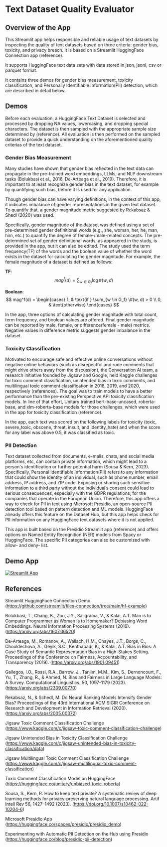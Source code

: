 # Text Dataset Quality Evaluator

## Overview of the App

This Streamlit app helps responsible and reliable usage of text datasets by inspecting the quality of text datasets based on three criteria: gender bias, toxicity, and privacy breach. It is based on a Streamlit HuggingFace Connection app (reference).

It supports HuggingFace text data sets with data stored in json, jsonl, csv or parquet format. 

It contains three demos for gender bias measurement, toxicity classification, and Personally Identifiable Information(PII) detection, which are described in detail below.

## Demos

Before each evaluation, a HuggingFace Text Dataset is selected and processed by dropping NA values, lowercasing, and dropping special characters. The dataset is then sampled with the appropriate sample size determined by (reference). All evaluation is then performed on the sampled dataset to provide a quick understanding on the aforementioned quality criterias of the text dataset.

### Gender Bias Measurement

Many studies have shown that gender bias reflected in the text data can propagate in the pre-trained word embeddings, LLMs, and NLP downstream tasks (Bolukbasi et al., 2016, De-Arteaga et al., 2019). Therefore, it is important to at least recognize gender bias in the text dataset, for example by quantifying such bias, before it is used for any application. 

Though gender bias can have varying definitions, in the context of this app, it indicates imbalance of gender representations in the given text dataset. To quantify that, a gender magnitude metric suggested by Rekabsaz & Shedl (2020) was used.

Specifically, gender magnitude of the dataset was defined using a set of pre-determined gender definitional words (e.g., she, woman, her, he, man, him, etc.) to quantify the degree of female-/male-related concepts. The pre-determined set of gender definitional words, as appeaered in the study, is provided in the app, but it can also be edited. The study used the term frequency(TF) of the words and the boolean value of whether the word exists in the dataset for calculating the gender magnitude. For example, the female magnitude of a dataset is defined as follows:

**TF**: 
$$
mag^f(d) = \sum_{w \in G_f} \log \#(w, d)
$$

**Boolean**: 
$$ 
mag^f(d) =
\begin{cases}
1, & \text{if } \sum_{w \in G_f} \#(w, d) > 0 \\
0, & \text{otherwise}
\end{cases}
$$

In the app, three options of calculating gender magnitude with total count, term frequency, and boolean values are offered. Final gender magnitude can be reported by male, female, or difference(female - male) metrics. 
Negative values in difference metric suggests gender imbalance in the dataset.  

### Toxicity Classification

Motivated to encourage safe and effective online conversations without negative online behaviors (such as disrepectful and rude comments that might drive others away from the discussion), the Conversation AI team, a research initiative founded by Jigsaw and Google, held Kaggle challenges for toxic comment classification, unintended bias in toxic comments, and multilingual toxic comment classification in 2018, 2019, and 2020, respectively (references). The goal was to train models to have a better performance than the pre-existing Perspective API toxicity classification models. In line of that effort, Unitary trained bert-base-uncased, roberta-base, and xlm-roberta-base models for those challenges, which were used in the app for toxicity classification (reference). 

In the app, each text was scored on the following labels for toxicity (toxic, severe_toxic, obscene, threat, insult, and identity_hate) and when the score for any label was above 0.5, it was classified as toxic. 


### PII Detection

Text dataset collected from documents, e-mails, chats, and social media platforms, etc, can contain private information, which might lead to a person's identification  or further potential harm (Sousa & Kern, 2023). Specifically, Personal Identifiable Information(PII) refers to any information that could show the identity of an individual, such as phone number, email address, IP address, and ZIP code. Exposing or sharing such sensitive information to a third party without the individual’s consent could lead to serious consequences, especially with the GDPR regulations, for the companies that operate in the European Union. Therefore, this app offers a way to check for PII in text using Microsoft Presidio, an open-source PII detection tool based on pattern detection and ML models. HuggingFace already offers this feature on the Dataset Hub, but this app helps check for PII information on any HuggingFace text datasets where it is not applied. 

This app is built based on the Presidio Streamlit app (reference) and offers options on Named Entity Recognition (NER) models from Spacy or HuggingFace. The specific PII categories can also be customized with allow- and deny- list. 

## Demo App

[![Streamlit App](https://static.streamlit.io/badges/streamlit_badge_black_white.svg)](https://llm-examples.streamlit.app/)


## References

Streamlit HuggingFace Connection Demo (https://github.com/streamlit/files-connection/tree/main/hf-example)

Bolukbasi, T., Chang, K., Zou, J.Y., Saligrama, V., & Kalai, A.T. Man is to Computer Programmer as Woman is to Homemaker? Debiasing Word Embeddings. Neural Information Processing Systems (2016). (https://arxiv.org/abs/1607.06520)

De-Arteaga, M., Romanov, A., Wallach, H.M., Chayes, J.T., Borgs, C., Chouldechova, A., Geyik, S.C., Kenthapadi, K., & Kalai, A.T. Bias in Bios: A Case Study of Semantic Representation Bias in a High-Stakes Setting. Proceedings of the Conference on Fairness, Accountability, and Transparency (2019). (https://arxiv.org/abs/1901.09451)

Gallegos, I.O., Rossi, R.A., Barrow, J., Tanjim, M.M., Kim, S., Dernoncourt, F., Yu, T., Zhang, R., & Ahmed, N.  Bias and Fairness in Large Language Models: A Survey. Computational Linguistics, 50, 1097-1179 (2023). (https://arxiv.org/abs/2309.00770)

Rekabsaz, N., & Schedl, M. Do Neural Ranking Models Intensify Gender Bias? Proceedings of the 43rd International ACM SIGIR Conference on Research and Development in Information Retrieval (2020). (https://arxiv.org/abs/2005.00372)

Jigsaw Toxic Comment Classification Challenge (https://www.kaggle.com/c/jigsaw-toxic-comment-classification-challenge)

Jigsaw Unintended Bias in Toxicity Classification Challenge (https://www.kaggle.com/c/jigsaw-unintended-bias-in-toxicity-classification/data)

Jigsaw Multilingual Toxic Comment Classification Challenge (https://www.kaggle.com/c/jigsaw-multilingual-toxic-comment-classification)

Toxic Comment Classification Model on HuggingFace (https://huggingface.co/unitary/unbiased-toxic-roberta)

Sousa, S., Kern, R. How to keep text private? A systematic review of deep learning methods for privacy-preserving natural language processing. Artif Intell Rev 56, 1427–1492 (2023). (https://doi.org/10.1007/s10462-022-10204-6)

Microsoft Presidio App (https://huggingface.co/spaces/presidio/presidio_demo)

Experimenting with Automatic PII Detection on the Hub using Presidio (https://huggingface.co/blog/presidio-pii-detection)